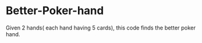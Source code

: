# Better-Poker-hand
Given 2 hands( each hand having 5 cards), this code finds the better poker hand.

